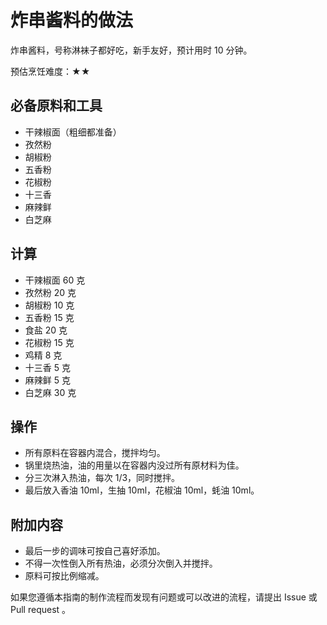 
# 炸串酱料的做法

炸串酱料，号称淋袜子都好吃，新手友好，预计用时 10 分钟。

预估烹饪难度：★★

## 必备原料和工具

- 干辣椒面（粗细都准备）
- 孜然粉
- 胡椒粉
- 五香粉
- 花椒粉
- 十三香
- 麻辣鲜
- 白芝麻

## 计算

- 干辣椒面 60 克
- 孜然粉 20 克
- 胡椒粉 10 克
- 五香粉 15 克
- 食盐 20 克
- 花椒粉 15 克
- 鸡精 8 克
- 十三香 5 克
- 麻辣鲜 5 克
- 白芝麻 30 克

## 操作

- 所有原料在容器内混合，搅拌均匀。
- 锅里烧热油，油的用量以在容器内没过所有原材料为佳。
- 分三次淋入热油，每次 1/3，同时搅拌。
- 最后放入香油 10ml，生抽 10ml，花椒油 10ml，蚝油 10ml。

## 附加内容

- 最后一步的调味可按自己喜好添加。
- 不得一次性倒入所有热油，必须分次倒入并搅拌。
- 原料可按比例缩减。

如果您遵循本指南的制作流程而发现有问题或可以改进的流程，请提出 Issue 或 Pull request 。
